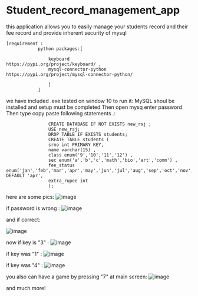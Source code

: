 # Student_record_management_app
this application allows you to easily manage your students record and their fee record and provide inherent security of mysql


    [requirement :
                python packages:[
                
                    keyboard                   https://pypi.org/project/keyboard/ ,
                    mysql-connector-python    https://pypi.org/project/mysql-connector-python/
                                
                    ]
                ]

we have included .exe tested on window 10 
to run it:
      MySQL shoul be installed and setup must be completed
      Then open mysq enter password
      Then type copy paste following statements .:

                    CREATE DATABASE IF NOT EXISTS new_rsj ;
                    USE new_rsj;
                    DROP TABLE IF EXISTS students;
                    CREATE TABLE students (
                    srno int PRIMARY KEY,
                    name varchar(15) ,
                    class enum('9','10','11','12') ,
                    sec enum('a','b','c','math','bio','art','comm') ,
                    fee_status enum('jan','feb','mar','apr','may','jun','jul','aug','sep','oct','nov','dec') DEFAULT 'apr',
                    extra_rupee int
                    );
here are some pics:
![image](https://user-images.githubusercontent.com/99308084/156081028-d207f288-d2e3-44d5-b31b-a2b2c7b5314e.png)

if password is wrong :
![image](https://user-images.githubusercontent.com/99308084/156081110-f4c13cec-b447-4fc1-b763-e1928df834b8.png)

and if correct:

![image](https://user-images.githubusercontent.com/99308084/156081138-fe547465-b923-4889-be04-f4d259a06e70.png)

now if key is "3" :
![image](https://user-images.githubusercontent.com/99308084/156081184-2b7338e3-3413-4db6-ad79-34c52c1e5c10.png)

if key was "1"  :
![image](https://user-images.githubusercontent.com/99308084/156081252-6bcc0588-5b38-445a-8c21-93c3bce3bbf3.png)

if key was "4" :
![image](https://user-images.githubusercontent.com/99308084/156081299-ed48d37a-cb92-4be6-a7e2-9844e0c265ea.png)

you also can have a game by pressing "7" at main screen:
![image](https://user-images.githubusercontent.com/99308084/156081374-16e5572f-9592-4dc0-9635-1a871ccf0a5c.png)

and much more!
